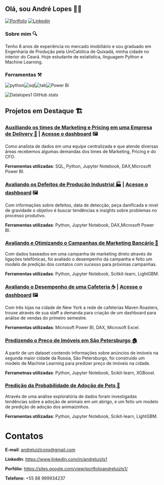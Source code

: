 ## Olá, sou André Lopes 👨‍💻
[![Portfolio](https://img.shields.io/badge/Medium-12100E?style=for-the-badge&logo=medium&logoColor=white)]([https://bit.ly/portfolio_andreluizls1](https://medium.com/@datalopes1)) [![Linkedin](https://img.shields.io/badge/LinkedIn-0077B5?style=for-the-badge&logo=linkedin&logoColor=white)](https://www.linkedin.com/in/andreluizls1/) 

### Sobre mim 🔍
Tenho 8 anos de experiência no mercado imobiliário e sou graduado em Engenharia de Produção pela UniCatólica de Quixadá, minha cidade no interior do Ceará. Hoje estudante de estatística, linguagem Python e Machine Learning. 

### Ferramentas ⚒️
![python](https://img.shields.io/badge/Python-3776AB?style=for-the-badge&logo=python&logoColor=white)![sql](https://img.shields.io/badge/PostgreSQL-316192?style=for-the-badge&logo=postgresql&logoColor=white)![tab](https://img.shields.io/badge/Tableau-E97627?style=for-the-badge&logo=Tableau&logoColor=white)![Power Bi](https://img.shields.io/badge/power_bi-F2C811?style=for-the-badge&logo=powerbi&logoColor=black)

![Datalopes1 GitHub stats](https://github-readme-stats.vercel.app/api?username=datalopes1&show_icons=true&theme=tokyonight)

## Projetos em Destaque 🏗️
### [Auxiliando os times de Marketing e Pricing em uma Empresa de Delivery 🛵](https://github.com/datalopes1/desafio_delivery/) | [Acesse o dashboard](https://app.powerbi.com/view?r=eyJrIjoiMzU4OTQ1NDYtZGMwZS00Yjg0LWEyZDktYzcwNmJmNDllMmJlIiwidCI6ImJmOWUzNDgwLTkyM2UtNDNmMS04OTE1LTlmMmY3YjY2NTc0MSJ9) 🖼️
Como analista de dados em uma equipe centralizada e que atende diversas áreas recebemos algumas demandas dos times de Marketing, Pricing e do CFO.

**Ferramentas utilizadas**: SQL, Python, Jupyter Notebook, DAX,Microsoft Power BI.

### [Avaliando os Defeitos de Produção Industrial 🏭](https://github.com/datalopes1/manufacturing_defects) | [Acesse o dashboard](https://app.powerbi.com/view?r=eyJrIjoiZTUzZDRhODItNWFlOC00ODRjLWJkOWYtOWM0MGMyNzUzZjBjIiwidCI6ImJmOWUzNDgwLTkyM2UtNDNmMS04OTE1LTlmMmY3YjY2NTc0MSJ9) 🖼️
Com informações sobre defeitos, data de detecção, peça danificada e nível de gravidade o objetivo é buscar tendências e insights sobre problemas no processo produtivo.

**Ferramentas utilizadas**: Python, Jupyter Notebook, DAX,Microsoft Power BI.  

### [Avaliando e Otimizando o Campanhas de Marketing Bancário 🏦](https://github.com/datalopes1/bank_marketing_success)
Com dados baseados em uma campanha de marketing direto através de ligações telefônicas, foi avaliado o desempenho da campanha e feito um modelo de predição dos contatos com sucesso para próximas campanhas.

**Ferramentas utilizadas**: Python, Jupyter Notebook, Scitkit-learn, LightGBM.

### [Avaliando o Desempenho de uma Cafeteria ☕](https://github.com/datalopes1/maven_coffee) | [Acesse o dashboard](https://app.powerbi.com/view?r=eyJrIjoiMWFkODJiZWItZjM4Yy00ZjMwLWJkYmItN2JjMTIxZTQ2YmZhIiwidCI6ImJmOWUzNDgwLTkyM2UtNDNmMS04OTE1LTlmMmY3YjY2NTc0MSJ9) 🖼️
Com três lojas na cidade de New York a rede de cafeterias Maven Roasters, trouxe através de sua staff a demanda para criação de um dashboard para análise de vendas do primeiro semestre.

**Ferramentas utilizadas**: Microsoft Power BI, DAX, Microsoft Excel. 

### [Predizendo o Preço de Imóveis em São Petersburgo 🏠](https://github.com/datalopes1/stpetersburg_prices/)
A partir de um dataset contendo informações sobre anúncios de imóveis na segunda maior cidade da Russia, São Petersburgo, foi construído um modelo de Machine Learning para predizer preço de imóveis na cidade. 

**Ferrametnas utilizadas**: Python, Jupyter Notebook, Scikit-learn, XGBoost. 

### [Predição da Probabilidade de Adoção de Pets 🐩](https://github.com/datalopes1/pet_adoption)
Através de uma análise exploratória de dados foram investigadas tendências sobre a adoção de animais em um abrigo, e um feito um modelo de predição de adoção dos animaizinhos. 

**Ferramentas utilizadas**: Python, Jupyter Notebook, Scikit-learn, LightGBM.
# Contatos
**E-mail**: andreluizlcons@gmail.com

**LinkedIn**: https://www.linkedin.com/in/andreluizls1

**Porfólio**: https://sites.google.com/view/portfolioandreluizls1/

**Telefone**: +55 88 999934237


